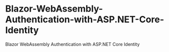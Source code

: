# Blazor-WebAssembly-Authentication-with-ASP.NET-Core-Identity
Blazor WebAssembly Authentication with ASP.NET Core Identity
